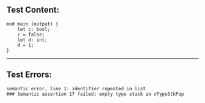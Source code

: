 
Test Content: 
-------------------------
```
mod main (output) {  
    let c: bool;
    c = false;
    let d: int;
    d = 1;
}
```
------------------------

Test Errors:
-------------------------
```
semantic error, line 1: identifier repeated in list
### Semantic assertion 17 failed: empty type stack in oTypeStkPop
```
